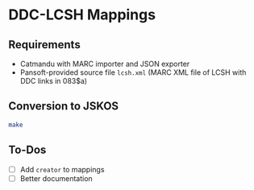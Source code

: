 # DDC-LCSH Mappings

## Requirements
- Catmandu with MARC importer and JSON exporter
- Pansoft-provided source file `lcsh.xml` (MARC XML file of LCSH with DDC links in 083$a)

## Conversion to JSKOS

```bash
make
```

## To-Dos
- [ ] Add `creator` to mappings
- [ ] Better documentation
